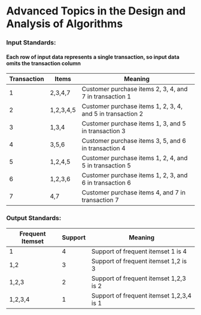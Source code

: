 # Advanced Topics in the Design and Analysis of Algorithms
### Input Standards: 
#### Each row of input data represents a single transaction, so input data omits the transaction column










| Transaction | Items|Meaning|
| -------- | -------- |-------- |
|1| 2,3,4,7|Customer purchase items 2, 3, 4, and 7 in transaction 1
|2|1,2,3,4,5|Customer purchase items 1, 2, 3, 4, and 5 in transaction 2
|3|1,3,4|Customer purchase items 1, 3, and 5 in transaction 3
|4|3,5,6|Customer purchase items 3, 5, and 6 in transaction 4
|5|1,2,4,5|Customer purchase items 1, 2, 4, and 5 in transaction 5
|6|1,2,3,6|Customer purchase items 1, 2, 3, and 6 in transaction 6
|7|4,7     | Customer purchase items 4, and 7 in transaction 7



### Output Standards: 
| Frequent Itemset| Support| Meaning|
| -------- | -------- | -------- |
| 1     | 4|Support of frequent itemset 1 is 4|
| 1,2     | 3|Support of frequent itemset 1,2 is 3|
| 1,2,3     |2|Support of frequent itemset 1,2,3 is 2|
| 1,2,3,4     | 1|Support of frequent itemset 1,2,3,4 is 1|
